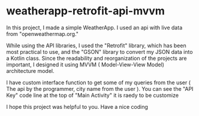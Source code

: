 # weatherapp-retrofit-api-mvvm
In this project, I made a simple WeatherApp. I used an api with live data from "openweathermap.org."

While using the API libraries, I used the "Retrofit" library, which has been most practical to use, and the "GSON" library to convert my JSON data into a Kotlin class. Since the readability and reorganization of the projects are important, I designed it using MVVM ( Model-View-View Model) architecture model.

I have custom interface function to get some of my queries from the user ( The api by the programmer, city name from the user ).
You can see the "API Key" code line at the top of "Main Activity" it is raedy to be customize

I hope this project was helpful to you.
Have a nice coding 
